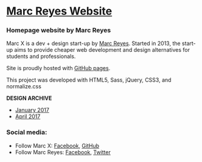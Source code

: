 # [Marc Reyes Website](https://marcreyes.ph)

### Homepage website by Marc Reyes

Marc X is a dev + design start-up by [Marc Reyes](https://www.facebook.com/marcxph). Started in 2013, the start-up aims to provide cheaper web development and design alternatives for students and professionals.

Site is proudly hosted with [GitHub pages](https://pages.github.com/).

This project was developed with HTML5, Sass, jQuery, CSS3, and normalize.css

**DESIGN ARCHIVE**
* [January 2017](https://marcreyesph.github.io/www-marcreyes-me/archive/Jan-2017/)
* [April 2017](https://marcreyesph.github.io/www-marcreyes-me/)

### Social media:

* Follow Marc X: [Facebook](https://facebook.com/marcreyesph), [GitHub](https://github.com/marcreyesph)
* Follow Marc Reyes: [Facebook](https://facebook.com/marcxph), [Twitter](https://twitter.com/marcreyesph)
